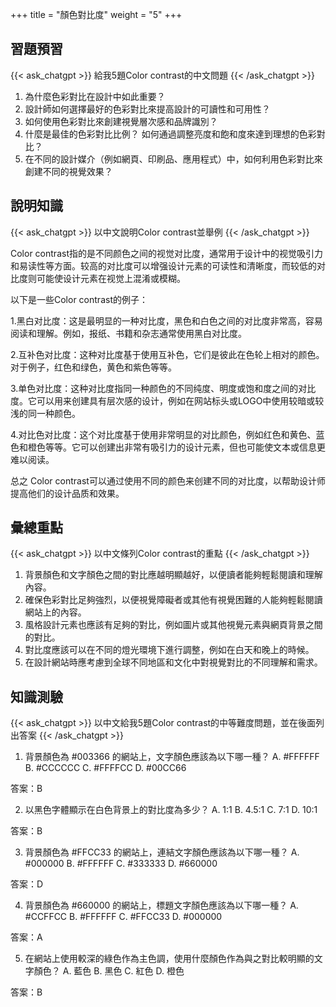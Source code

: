 +++
title = "顏色對比度"
weight = "5"
+++
## 習題預習
{{< ask_chatgpt >}}
給我5題Color contrast的中文問題
{{< /ask_chatgpt >}}



1. 為什麼色彩對比在設計中如此重要？
2. 設計師如何選擇最好的色彩對比來提高設計的可讀性和可用性？
3. 如何使用色彩對比來創建視覺層次感和品牌識別？
4. 什麼是最佳的色彩對比比例？ 如何通過調整亮度和飽和度來達到理想的色彩對比？
5. 在不同的設計媒介（例如網頁、印刷品、應用程式）中，如何利用色彩對比來創建不同的視覺效果？   

## 說明知識
{{< ask_chatgpt >}}
以中文說明Color contrast並舉例
{{< /ask_chatgpt >}}



Color contrast指的是不同颜色之间的视觉对比度，通常用于设计中的视觉吸引力和易读性等方面。较高的对比度可以增强设计元素的可读性和清晰度，而较低的对比度则可能使设计元素在视觉上混淆或模糊。

以下是一些Color contrast的例子：

1.黑白对比度：这是最明显的一种对比度，黑色和白色之间的对比度非常高，容易阅读和理解。例如，报纸、书籍和杂志通常使用黑白对比度。

2.互补色对比度：这种对比度基于使用互补色，它们是彼此在色轮上相对的颜色。对于例子，红色和绿色，黄色和紫色等等。

3.单色对比度：这种对比度指同一种颜色的不同纯度、明度或饱和度之间的对比度。它可以用来创建具有层次感的设计，例如在网站标头或LOGO中使用较暗或较浅的同一种颜色。

4.对比色对比度：这个对比度基于使用非常明显的对比颜色，例如红色和黄色、蓝色和橙色等等。它可以创建出非常有吸引力的设计元素，但也可能使文本或信息更难以阅读。

总之 Color contrast可以通过使用不同的颜色来创建不同的对比度，以帮助设计师提高他们的设计品质和效果。   

## 彙總重點
{{< ask_chatgpt >}}
以中文條列Color contrast的重點
{{< /ask_chatgpt >}}



1. 背景顏色和文字顏色之間的對比應越明顯越好，以便讀者能夠輕鬆閱讀和理解內容。
2. 確保色彩對比足夠強烈，以便視覺障礙者或其他有視覺困難的人能夠輕鬆閱讀網站上的內容。
3. 風格設計元素也應該有足夠的對比，例如圖片或其他視覺元素與網頁背景之間的對比。
4. 對比度應該可以在不同的燈光環境下進行調整，例如在白天和晚上的時候。
5. 在設計網站時應考慮到全球不同地區和文化中對視覺對比的不同理解和需求。   

## 知識測驗
{{< ask_chatgpt >}}
以中文給我5題Color contrast的中等難度問題，並在後面列出答案
{{< /ask_chatgpt >}}



1. 背景顏色為 #003366 的網站上，文字顏色應該為以下哪一種？
A. #FFFFFF
B. #CCCCCC
C. #FFFFCC
D. #00CC66

答案：B

2. 以黑色字體顯示在白色背景上的對比度為多少？
A. 1:1
B. 4.5:1
C. 7:1
D. 10:1

答案：B

3. 背景顏色為 #FFCC33 的網站上，連結文字顏色應該為以下哪一種？
A. #000000
B. #FFFFFF
C. #333333
D. #660000

答案：D

4. 背景顏色為 #660000 的網站上，標題文字顏色應該為以下哪一種？
A. #CCFFCC
B. #FFFFFF
C. #FFCC33
D. #000000

答案：A

5. 在網站上使用較深的綠色作為主色調，使用什麼顏色作為與之對比較明顯的文字顏色？
A. 藍色
B. 黑色
C. 紅色
D. 橙色

答案：B   

